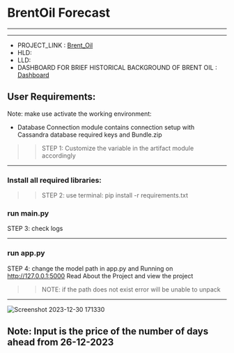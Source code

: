 # BrentOil Forecast
---
---

- PROJECT_LINK : <a href="https://huggingface.co/spaces/msn-enginenova21/Forecast" target="_blank" rel="noopener noreferrer" >Brent_Oil</a>
- HLD:
- LLD:
- DASHBOARD FOR BRIEF HISTORICAL BACKGROUND OF BRENT OIL : <a href="https://public.tableau.com/app/profile/manoj.negi/viz/BrentPriceMovement/Dashboard2" target="_blank" rel="noopener noreferrer" class="dash-link">Dashboard</a>


User Requirements:
-------
Note: make use activate the working environment:

* Database Connection module contains connection setup with Cassandra database required keys and Bundle.zip 
>> STEP 1:  Customize the variable in the artifact module accordingly
------------------------------
 
### Install all required libraries: 
>> STEP 2: use terminal: pip install -r requirements.txt

### run main.py
STEP 3: check logs

--------------------
### run app.py
STEP 4: change the model path in app.py and Running on http://127.0.0.1:5000
Read About the Project and view the project
 >> NOTE: if the path does not exist error will be unable to unpack 
---------------------------
![Screenshot 2023-12-30 171330](https://github.com/MANOJ-S-NEGI/Price-Forcast/assets/99602627/b048fe3a-3261-4a4d-b76d-b04a37d74da3)

Note: Input is the price of the number of days ahead from 26-12-2023
--------------------------
